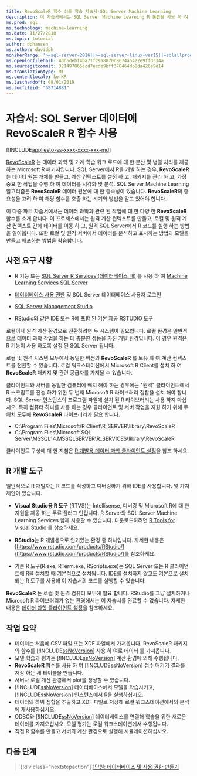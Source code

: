 ```yaml
---
title: RevoScaleR 함수 심층 학습 자습서-SQL Server Machine Learning
description: 이 자습서에서는 SQL Server Machine Learning R 통합을 사용 하 여 RevoScaleR 함수를 호출 하는 방법에 대해 알아봅니다.
ms.prod: sql
ms.technology: machine-learning
ms.date: 11/27/2018
ms.topic: tutorial
author: dphansen
ms.author: davidph
monikerRange: '>=sql-server-2016||>=sql-server-linux-ver15||=sqlallproducts-allversions'
ms.openlocfilehash: 4db5debf4ba71f29a8870c8674a5422e9ffd334a
ms.sourcegitcommit: 321497065ecd7ecde9bff378464db8da426e9e14
ms.translationtype: MT
ms.contentlocale: ko-KR
ms.lasthandoff: 08/01/2019
ms.locfileid: "68714881"
---
```

# <a name="tutorial-use-revoscaler-r-functions-with-sql-server-data"></a>자습서: SQL Server 데이터에 RevoScaleR R 함수 사용
[!INCLUDE[appliesto-ss-xxxx-xxxx-xxx-md](../../includes/appliesto-ss-xxxx-xxxx-xxx-md.md)]

[RevoScaleR](https://docs.microsoft.com/machine-learning-server/r-reference/revoscaler/revoscaler) 는 데이터 과학 및 기계 학습 워크 로드에 대 한 분산 및 병렬 처리를 제공 하는 Microsoft R 패키지입니다. SQL Server에서 R을 개발 하는 경우, **RevoScaleR** 는 데이터 원본 개체를 만들고, 계산 컨텍스트를 설정 하 고, 패키지를 관리 하 고, 가장 중요 한 작업을 수행 하 여 데이터를 시각화 및 분석. SQL Server Machine Learning 알고리즘은 **RevoScaleR** 데이터 원본에 대 한 종속성이 있습니다. **RevoScaleR**의 중요성을 고려 하 여 해당 함수를 호출 하는 시기와 방법을 알고 있어야 합니다. 

이 다중 파트 자습서에서는 데이터 과학과 관련 된 작업에 대 한 다양 한 **RevoScaleR** 함수를 소개 합니다. 이 프로세스에서는 원격 계산 컨텍스트를 만들고, 로컬 및 원격 계산 컨텍스트 간에 데이터를 이동 하 고, 원격 SQL Server에서 R 코드를 실행 하는 방법을 알아봅니다. 또한 로컬 및 원격 서버에서 데이터를 분석하고 표시하는 방법과 모델을 만들고 배포하는 방법을 학습합니다.

## <a name="prerequisites"></a>사전 요구 사항

+ R 기능 또는 [SQL Server R Services (데이터베이스 내)](../install/sql-r-services-windows-install.md) 를 사용 하 여 [Machine Learning Services SQL Server](../install/sql-machine-learning-services-windows-install.md)
  
+ [데이터베이스 사용 권한](../security/user-permission.md) 및 SQL Server 데이터베이스 사용자 로그인

+ [SQL Server Management Studio](https://docs.microsoft.com/sql/ssms/download-sql-server-management-studio-ssms)

+ RStudio와 같은 IDE 또는 R에 포함 된 기본 제공 RSTUDIO 도구

로컬이나 원격 계산 환경으로 전환하려면 두 시스템이 필요합니다. 로컬 환경은 일반적으로 데이터 과학 작업을 하는 데 충분한 성능을 가진 개발 환경입니다. 이 경우 원격은 R 기능이 사용 하도록 설정 된 SQL Server 됩니다. 

로컬 및 원격 시스템 모두에서 동일한 버전의 **RevoScaleR** 를 보유 하 여 계산 컨텍스트를 전환할 수 있습니다. 로컬 워크스테이션에서 Microsoft R Client를 설치 하 여 **RevoScaleR** 패키지 및 관련 공급자를 가져올 수 있습니다.

클라이언트와 서버를 동일한 컴퓨터에 배치 해야 하는 경우에는 "원격" 클라이언트에서 R 스크립트를 전송 하기 위한 두 번째 Microsoft R 라이브러리 집합을 설치 해야 합니다. SQL Server 인스턴스의 프로그램 파일에 설치 된 R 라이브러리는 사용 하지 마십시오. 특히 컴퓨터 하나를 사용 하는 경우 클라이언트 및 서버 작업을 지원 하기 위해 두 위치 모두에 **RevoScaleR** 라이브러리가 필요 합니다.

+ C:\Program Files\Microsoft\R Client\R_SERVER\library\RevoScaleR 
+ C:\Program Files\Microsoft SQL Server\MSSQL14.MSSQLSERVER\R_SERVICES\library\RevoScaleR

클라이언트 구성에 대 한 지침은 [R 개발용 데이터 과학 클라이언트 설정](../r/set-up-a-data-science-client.md)을 참조 하세요.


## <a name="r-development-tools"></a>R 개발 도구

일반적으로 R 개발자는 R 코드를 작성하고 디버깅하기 위해 IDE를 사용합니다. 몇 가지 제안이 있습니다.

- **Visual Studio용 R 도구** (RTVS)는 Intellisense, 디버깅 및 Microsoft R에 대 한 지원을 제공 하는 무료 플러그 인입니다. R Server와 SQL Server Machine Learning Services 함께 사용할 수 있습니다. 다운로드하려면 [R Tools for Visual Studio](https://www.visualstudio.com/vs/rtvs/) 를 참조하세요.

- **RStudio**는 R 개발용으로 인기있는 환경 중 하나입니다. 자세한 내용은 [https://www.rstudio.com/products/RStudio/](https://www.rstudio.com/products/RStudio/)를 참조하세요.

- 기본 R 도구(R.exe, RTerm.exe, RScripts.exe)는 SQL Server 또는 R 클라이언트에 R을 설치할 때 기본적으로 설치됩니다. IDE를 설치하지 않고도 기본으로 설치되는 R 도구를 사용해 이 자습서의 코드를 실행할 수 있습니다.

**RevoScaleR** 는 로컬 및 원격 컴퓨터 모두에 필요 합니다. RStudio를 그냥 설치하거나  Microsoft R 라이브러리가 없는 환경에서는 이 자습서를 완료할 수 없습니다. 자세한 내용은 [데이터 과학 클라이언트 설정](../r/set-up-a-data-science-client.md)을 참조하세요.

## <a name="summary-of-tasks"></a>작업 요약

+ 데이터는 처음에 CSV 파일 또는 XDF 파일에서 가져옵니다. RevoScaleR 패키지의 함수를 [!INCLUDE[ssNoVersion](../../includes/ssnoversion-md.md)] 사용 하 여로 데이터 를 가져옵니다.
+ 모델 학습과 평가는 [!INCLUDE[ssNoVersion](../../includes/ssnoversion-md.md)] 계산 환경에 의해 수행됩니다. 
+ **RevoScaleR** 함수를 사용 하 여 [!INCLUDE[ssNoVersion](../../includes/ssnoversion-md.md)] 점수 매기기 결과를 저장 하는 새 테이블을 만듭니다.
+ 서버나 로컬 계산 환경에서 plot을 생성할 수 있습니다.
+ [!INCLUDE[ssNoVersion](../../includes/ssnoversion-md.md)] 데이터베이스에서 모델을 학습시키고, [!INCLUDE[ssNoVersion](../../includes/ssnoversion-md.md)] 인스턴스에서 R을 실행하십시오.
+ 데이터의 하위 집합을 추출하고 XDF 파일로 저장해 로컬 워크스테이션에서의 분석에 재사용하십시오.
+ ODBC와 [!INCLUDE[ssNoVersion](../../includes/ssnoversion-md.md)] 데이터베이스를 연결해 학습을 위한 새로운 데이터를 가져오십시오. 모델 평가는 로컬 워크스테이션에서 수행됩니다.
+ 직접 R 함수를 만들고 서버의 계산 환경으로 실행해 시뮬레이션하십시오.

## <a name="next-steps"></a>다음 단계

> [!div class="nextstepaction"]
> [1단원: 데이터베이스 및 사용 권한 만들기](deepdive-work-with-sql-server-data-using-r.md)